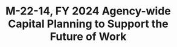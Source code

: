 ---
highlight: "false" 
title: "M-22-14, FY 2024 Agency-wide Capital Planning to Support the Future of Work"
description: "Addresses agencies’ real property resource needs and agency efforts to define the amount and types of real property required to fully implement the future of work at each agency. Agencies should coordinate with their Chief Information Officer to assess the status at the agency of online collaboration tools, cloud-based software, and cybersecurity to support a distributed workforce, including as demonstrated during the COVID-19 pandemic, and the potential impact of these tools to the agency’s need for office space agency-wide
"
url-link: "https://www.whitehouse.gov/wp-content/uploads/2022/07/M-22-14.pdf"
type: "PDF"
gov-only: "false"
is-external: "true"
publication-date: "July 20, 2022"
reading-time: "10"
resource-type: "guidance"
filter: "p-filter"
audience: "security-compliance"
branded-offerings: "acquisition-policy-it-category"
---